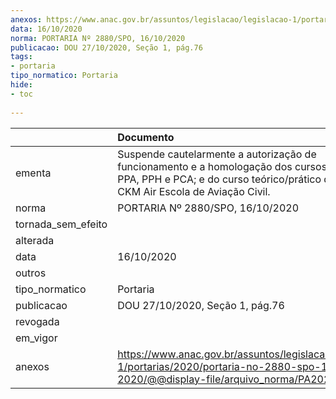 ```yaml
---
anexos: https://www.anac.gov.br/assuntos/legislacao/legislacao-1/portarias/2020/portaria-no-2880-spo-16-10-2020/@@display-file/arquivo_norma/PA2020-2880.pdf
data: 16/10/2020
norma: PORTARIA Nº 2880/SPO, 16/10/2020
publicacao: DOU 27/10/2020, Seção 1, pág.76
tags:
- portaria
tipo_normatico: Portaria
hide: 
- toc 
 
---
```


|                    | Documento                                                                                                                                                                          |
|:-------------------|:-----------------------------------------------------------------------------------------------------------------------------------------------------------------------------------|
| ementa             | Suspende cautelarmente a autorização de funcionamento e a homologação dos cursos teóricos de PPA, PPH e PCA; e do curso teórico/prático de CMS da CKM Air Escola de Aviação Civil. |
| norma              | PORTARIA Nº 2880/SPO, 16/10/2020                                                                                                                                                   |
| tornada_sem_efeito |                                                                                                                                                                                    |
| alterada           |                                                                                                                                                                                    |
| data               | 16/10/2020                                                                                                                                                                         |
| outros             |                                                                                                                                                                                    |
| tipo_normatico     | Portaria                                                                                                                                                                           |
| publicacao         | DOU 27/10/2020, Seção 1, pág.76                                                                                                                                                    |
| revogada           |                                                                                                                                                                                    |
| em_vigor           |                                                                                                                                                                                    |
| anexos             | https://www.anac.gov.br/assuntos/legislacao/legislacao-1/portarias/2020/portaria-no-2880-spo-16-10-2020/@@display-file/arquivo_norma/PA2020-2880.pdf                               |